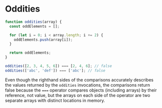 # Oddities

```js
function oddities(array) {
  const oddElements = [];

  for (let i = 0; i < array.length; i += 2) {
    oddElements.push(array[i]);
  }

  return oddElements;
}

oddities([2, 3, 4, 5, 6]) === [2, 4, 6]; // false
oddities(['abc', 'def']) === ['abc']; // false
```

Even though the righthand sides of the comparisons accurately describes the values returned by the `oddities` invocations, the comparisons return false because the `===` operator compares objects (including arrays) by their reference, not value, but the arrays on each side of the operator are two separate arrays with distinct locations in memory.
